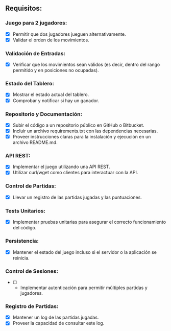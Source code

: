 ## Requisitos:
### Juego para 2 jugadores:
- [x] Permitir que dos jugadores jueguen alternativamente.
- [X] Validar el orden de los movimientos.

### Validación de Entradas:
- [X] Verificar que los movimientos sean válidos (es decir, dentro del rango permitido y en posiciones no ocupadas).

### Estado del Tablero:
- [X] Mostrar el estado actual del tablero.
- [X] Comprobar y notificar si hay un ganador.

### Repositorio y Documentación:
- [X] Subir el código a un repositorio público en GitHub o Bitbucket.
- [X] Incluir un archivo requirements.txt con las dependencias necesarias.
- [X] Proveer instrucciones claras para la instalación y ejecución en un archivo README.md.

### API REST:
- [X] Implementar el juego utilizando una API REST.
- [X] Utilizar curl/wget como clientes para interactuar con la API.

### Control de Partidas:
- [X] Llevar un registro de las partidas jugadas y las puntuaciones.

### Tests Unitarios:
- [X] Implementar pruebas unitarias para asegurar el correcto funcionamiento del código.

### Persistencia:
- [X] Mantener el estado del juego incluso si el servidor o la aplicación se reinicia.

### Control de Sesiones:
- [ ] * Implementar autenticación para permitir múltiples partidas y jugadores.

### Registro de Partidas:
- [X] Mantener un log de las partidas jugadas.
- [X] Proveer la capacidad de consultar este log.